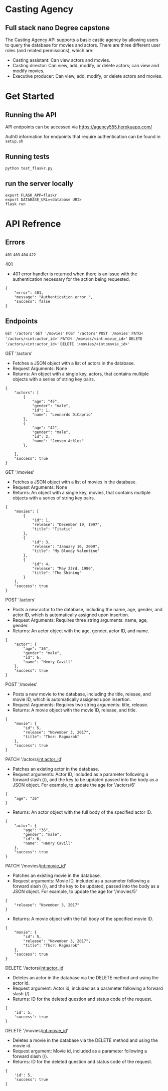 # Casting Agency

## Full stack nano Degree capstone

The Casting Agency API supports a basic castic agency by allowing users to query the database for movies and actors. There are three different user roles (and related permissions), which are:

- Casting assistant: Can view actors and movies.
- Casting director: Can view, add, modify, or delete actors; can view and modify movies.
- Executive producer: Can view, add, modify, or delete actors and movies.

# Get Started

## Running the API

API endpoints can be accessed via https://agency555.herokuapp.com/

Auth0 information for endpoints that require authentication can be found in `setup.sh`

## Running tests

```
python test_flaskr.py
```

## run the server locally

```
export FLASK_APP=flaskr
export DATABASE_URL=<database URI>
flask run

```

# API Refrence

## Errors

`401`
`403`
`404`
`422`

401

- 401 error handler is returned when there is an issue with the authentication necessary for the action being requested.

```
{
	"error": 401,
	"message": "Authentication error.",
	"success": false
}
```

## Endpoints

`GET '/actors'`
`GET '/movies'`
`POST '/actors'`
`POST '/movies'`
`PATCH '/actors/<int:actor_id>'`
`PATCH '/movies/<int:movie_id>'`
`DELETE '/actors/<int:actor_id>'`
`DELETE '/movies/<int:movie_id>'`

GET '/actors'

- Fetches a JSON object with a list of actors in the database.
- Request Arguments: None
- Returns: An object with a single key, actors, that contains multiple objects with a series of string key pairs.

```
{
    "actors": [
        {
            "age": "45",
            "gender": "male",
            "id": 1,
            "name": "Leonardo DiCaprio"
        },
        {
            "age": "42",
            "gender": "male",
            "id": 2,
            "name": "Jensen Ackles"
        },

    ],
    "success": true
}
```

GET '/movies'

- Fetches a JSON object with a list of movies in the database.
- Request Arguments: None
- Returns: An object with a single key, movies, that contains multiple objects with a series of string key pairs.

```
{
    "movies": [
        {
            "id": 1,
            "release": "December 19, 1997",
            "title": "Titatic"
        },
        {
            "id": 3,
            "release": "January 16, 2009",
            "title": "My Bloody Valentine"
        },
        {
            "id": 4,
            "release": "May 23rd, 1980",
            "title": "The Shining"
        }
    ],
    "success": true
}
```

POST '/actors'

- Posts a new actor to the database, including the name, age, gender, and actor ID, which is automatically assigned upon insertion.
- Request Arguments: Requires three string arguments: name, age, gender.
- Returns: An actor object with the age, gender, actor ID, and name.

```
{
    "actor": {
        "age": "36",
        "gender": "male",
        "id": 6,
        "name": "Henry Cavill"
    },
    "success": true
}
```

POST '/movies'

- Posts a new movie to the database, including the title, release, and movie ID, which is automatically assigned upon insertion.
- Request Arguments: Requires two string arguments: title, release.
- Returns: A movie object with the movie ID, release, and title.

```
{
    "movie": {
        "id": 5,
        "release": "November 3, 2017",
        "title": "Thor: Ragnarok"
    },
    "success": true
}
```

PATCH '/actors/<int:actor_id>'

- Patches an existing actor in the database.
- Request arguments: Actor ID, included as a parameter following a forward slash (/), and the key to be updated passed into the body as a JSON object. For example, to update the age for '/actors/6'

```
{
	"age": "36"
}
```

- Returns: An actor object with the full body of the specified actor ID.

```
{
    "actor": {
        "age": "36",
        "gender": "male",
        "id": 6,
        "name": "Henry Cavill"
    },
    "success": true
}
```

PATCH '/movies/<int:movie_id>'

- Patches an existing movie in the database.
- Request arguments: Movie ID, included as a parameter following a forward slash (/), and the key to be updated, passed into the body as a JSON object. For example, to update the age for '/movies/5'

```
{
	"release": "November 3, 2017"
}
```

- Returns: A movie object with the full body of the specified movie ID.

```
{
    "movie": {
        "id": 5,
        "release": "November 3, 2017",
        "title": "Thor: Ragnarok"
    },
    "success": true
}
```

DELETE '/actors/<int:actor_id>'

- Deletes an actor in the database via the DELETE method and using the actor id.
- Request argument: Actor id, included as a parameter following a forward slash (/).
- Returns: ID for the deleted question and status code of the request.

```
{
	'id': 5,
	'success': true
}
```

DELETE '/movies/<int:movie_id>'

- Deletes a movie in the database via the DELETE method and using the movie id.
- Request argument: Movie id, included as a parameter following a forward slash (/).
- Returns: ID for the deleted question and status code of the request.

```
{
	'id': 5,
	'success': true
}
```
